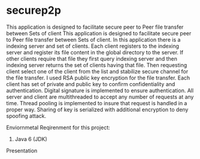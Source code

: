 # securep2p
This application is designed to facilitate secure peer to Peer file transfer between Sets of client
This application is designed to facilitate secure peer to Peer file transfer between Sets of client. In this application there is a indexing server and set of clients. Each client registers to the indexing server and register its file content in the global directory to the server. If other clients require that file they first query indexing server and then indexing server returns the set of clients having that file. Then requesting client select one of the client from the list and stabilize secure channel for the file transfer. I used RSA public key encryption for the file transfer. Each client has set of private and public key to confirm confidentiality and authentication. Digital signature is implemented to ensure authentication. All server and client are multithreaded to accept any number of requests at any time. Thread pooling is implemented to insure that request is handled in a proper way. Sharing of key is serialized with additional encryption to deny spoofing attack.

Enviornmetal Reqirenment for this project:

1) Java 6 (JDK)

 

Presentation

